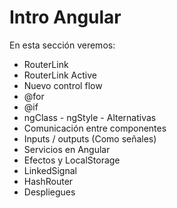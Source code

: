 # Intro Angular

En esta sección veremos:

- RouterLink
- RouterLink Active
- Nuevo control flow
- @for
- @if
- ngClass - ngStyle - Alternativas
- Comunicación entre componentes
- Inputs / outputs (Como señales)
- Servicios en Angular
- Efectos y LocalStorage
- LinkedSignal
- HashRouter
- Despliegues
